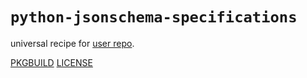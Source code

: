 # `python-jsonschema-specifications`

universal recipe for [user repo](../themartiancompany/ur).

[PKGBUILD](PKGBUILD)
[LICENSE](COPYING)
